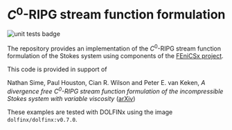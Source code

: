 # $C^0$-RIPG stream function formulation

![unit tests badge](https://github.com/nate-sime/C0-RIPG-streamfunction/actions/workflows/run_tests.yml/badge.svg)

The repository provides an implementation of the $C^0$-RIPG stream function
formulation of the Stokes system using components of the
[FEniCSx project](https://fenicsproject.org/).

This code is provided in support of

Nathan Sime, Paul Houston, Cian R. Wilson and Peter E. van Keken,
*A divergence free $C^0$-RIPG stream function formulation of
the incompressible Stokes system with variable viscosity*
([arXiv](https://doi.org/10.48550/arXiv.2309.07288))

These examples are tested with DOLFINx using the image
`dolfinx/dolfinx:v0.7.0`.

